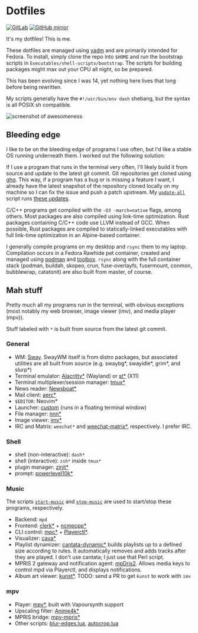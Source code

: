 Dotfiles
========

[![GitLab](https://img.shields.io/badge/repository-GitLab-orange.svg?logo=gitlab)](https://gitlab.com/Seirdy/dotfiles)
[![GitHub
mirror](https://img.shields.io/badge/mirror-GitHub-black.svg?logo=github)](https://github.com/Seirdy/dotfiles)

It's my dotfiles! This is me.

These dotfiles are managed using [yadm](https://yadm.io) and are primarily intended
for Fedora. To install, simply clone the repo into `$HOME` and run the bootstrap
scripts in `Executables/shell-scripts/bootstrap`. The scripts for building packages
might max out your CPU all night, so be prepared.

This has been evolving since I was 14, yet nothing here lives that long before being
rewritten.

My scripts generally have the `#!/usr/bin/env dash` shebang, but the syntax is all
POSIX sh compatible.

![screenshot of awesomeness](https://i.imgur.com/IHidSxb.png)

Bleeding edge
-------------

I like to be on the bleeding edge of programs I use often, but I'd like a stable OS
running underneath them. I worked out the following solution:

If I use a program that runs in the terminal very often, I'll likely build it from
source and update to the latest git commit. Git repositories get cloned using
[ghq](https://github.com/motemen/ghq). This way, if a program has a bug or is
missing a feature I want, I already have the latest snapshot of the repository
cloned locally on my machine so I can fix the issue and push a patch upstream. My
[`update-all`](https://gitlab.com/Seirdy/dotfiles/raw/master/.local/bin/update-all)
script runs [these
updates](https://gitlab.com/Seirdy/dotfiles/tree/master/Executables/shell-scripts/updates).

C/C++ programs get compiled with the `-O3 -march=native` flags, among others. Most
packages are also compiled using link-time optimization. Rust packages containing
C/C++ code use LLVM instead of GCC. When possible, Rust packages are compiled to
statically-linked executables with full link-time optimization in an Alpine-based
container.

I generally compile programs on my desktop and `rsync` them to my laptop.
Compilation occurs in a Fedora Rawhide pet container, created and managed using
[podman](https://podman.io/) and [toolbox](https://github.com/containers/toolbox).
`rsync` along with the full container stack (podman, buildah, skopeo, crun,
fuse-overlayfs, fusermount, conmon, bubblewrap, catatonit) are also built from
master, of course.

Mah stuff
---------

Pretty much all my programs run in the terminal, with obvious exceptions (most
notably my web browser, image viewer (imv), and media player (mpv)).

Stuff labeled with `*` is built from source from the latest git commit.

### General

- WM: [Sway](https://swaywm.org/). SwayWM itself is from distro packages, but
  associated utilities are all built from source (e.g. swaybg\*, swayidle\*, grim\*,
  and slurp\*)
- Terminal emulator: [Alacritty\*](https://github.com/alacritty/alacritty) (Wayland)
  or [st\*](https://st.suckless.org/) (X11)
- Terminal multiplexer/session manager: [tmux\*](https://tmux.github.io/)
- News reader: [Newsboat\*](https://newsboat.org/)
- Mail client: [aerc\*](https://aerc-mail.org/)
- `$EDITOR`: Neovim\*
- Launcher: [custom](https://gitlab.com/Seirdy/term-dmenu) (runs in a floating
  terminal window)
- File manager: [nnn\*](https://github.com/jarun/nnn)
- Image viewer: [imv\*](https://github.com/eXeC64/imv)
- IRC and Matrix: `weechat*` and
  [weechat-matrix\*](https://github.com/poljar/weechat-matrix), respectively. I
  prefer IRC.

### Shell

- shell (non-interactive): `dash*`
- shell (interactive): `zsh*` inside `tmux*`
- plugin manager: [zinit\*](https://github.com/zdharma/zinit)
- prompt: [powerlevel10k\*](https://github.com/romkatv/powerlevel10k)

### Music

The scripts
[`start-music`](https://gitlab.com/Seirdy/dotfiles/raw/master/.local/bin/start-music)
and
[`stop-music`](https://gitlab.com/Seirdy/dotfiles/raw/master/.local/bin/stop-music)
are used to start/stop these programs, respectively.

- Backend: `mpd`
- Frontend: [clerk\*](https://github.com/carnager/clerk) +
  [ncmpcpp\*](https://github.com/arybczak/ncmpcpp)
- CLI control: [mpc\*](https://github.com/MusicPlayerDaemon/mpc) +
  [Playerctl\*](https://github.com/altdesktop/playerctl).
- Visualizer: [cava\*](https://github.com/karlstav/cava)
- Playlist dynamizer:
  [cantata-dynamic\*](https://github.com/CDrummond/cantata/blob/master/playlists/cantata-dynamic)
  builds playlists up to a defined size according to rules. It automatically removes
  and adds tracks after they are played. I don't use cantata; I just use that Perl
  script.
- MPRIS 2 gateway and notification agent:
  [mpDris2](https://github.com/eonpatapon/mpDris2). Allows media keys to control mpd
  via Playerctl, and displays notifications.
- Album art viewer: [kunst\*](https://github.com/sdushantha/kunst). TODO: send a PR
  to get `kunst` to work with `imv`

### mpv

- Player: [mpv\*](https://mpv.io), built with Vapoursynth support
- Upscaling filter: [Anime4k\*](https://github.com/bloc97/Anime4K)
- MPRIS bridge: [mpv-mpris\*](https://github.com/hoyon/mpv-mpris)
- Other scripts:
  [blur-edges.lua](github.com/occivink/mpv-scripts/blob/master/scripts/blur-edges.lua),
  [autocrop.lua](github.com/mpv-player/mpv/TOOLS/lua/autocrop.lua)
